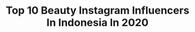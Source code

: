 ---
title: Top 10 Beauty Instagram Influencers In Indonesia In 2020
description: >-
  Find top beauty Instagram influencers in Indonesia in 2020. Most popular hashtags: #lfl #makeup #ootdhijabindo #ootdhijab.
platform: Instagram
hits: 2466
text_top: See the most popular Instagram influencers on inBeat.
text_bottom: Our platform has 2466 Instagram influencers like this in Indonesia for you to collaborate.
profiles:
  - username: "balqisalfilatifaahh_"
    fullname: >-
      Balqis Alfi Latifaah, S.Pd 🌺
    bio: >-
      • PP/Endorse by DM 🎉 ___ • Owner : @balqisboutique_ // @balqissoftlens_ // @testibalqissoftlens // @myquins.beauty // @saladkrimi_ //
    location: "Indonesia"
    followers: 8576
    engagement: 1363
    commentsToLikes: 0.118776
    id: ck8t3gb6335ou0j78obe62zro
    verified: false
    hashtags: "#ootdhijabindo, #malangkuliner, #cafemalang, #malanghits"
  - username: "karinporavne"
    fullname: >-
      MAKEUP & LASH FILLER 🤍
    bio: >-
      • Makeup artist | Bridal & beauty •Certified by @makeupbymario @belamakeuplada @ana.minic • Lash filler by @inlei_italy 📍Ljubljana, Slovenia
    location: "Indonesia"
    followers: 14913
    engagement: 1327
    commentsToLikes: 0.090320
    id: ck6tuqz0uhwdy0j71pn10zbsd
    verified: false
    hashtags: "#lashfiller, #ad, #muabykarin, #nudestix"
  - username: "cynthiadelav"
    fullname: >-
      C y n t h i a
    bio: >-
      👶🏻KIKIN💙 🙏🏻GODs GIRL 👑BEAUTY QUEEN🇲🇽 👠@vegamanagementmx 🌬@allogamx 💜@mercadodetodounpoco ☝🏻@missnuevoleon_org 📧cynthiadelavega@hotmail.es
    location: "Indonesia"
    followers: 263254
    engagement: 812
    commentsToLikes: 0.122303
    id: ck5qbggeglhyw0i11y2v7gr2r
    verified: true
    hashtags: "#enamorada, #1month, #nosedejaba, #teamo"
  - username: "elenacoffey777"
    fullname: >-
      Elena Coffey
    bio: >-
      Fashion | Beauty | Lifestyle | Travelling the World Non Stop✈️ My main account: @elenacoffey
    location: "Indonesia"
    followers: 28406
    engagement: 793
    commentsToLikes: 0.097526
    id: ck8t5rzc5b1ce0j78bh9g5vsq
    verified: false
    hashtags: "#beautifulbali, #thetraveltag, #journeyofgirls, #elenacoffey"
  - username: "irmafrz"
    fullname: >-
      Irma Farez
    bio: >-
      💄makeup artist x beauty vlogger Wa : 081703003833 (nia ) Email : irmafarez14@gmail.com MyYoutubechannel ⬇️⬇️⬇️
    location: "Indonesia"
    followers: 85084
    engagement: 711
    commentsToLikes: 0.050132
    id: ck5ce8jq9kjwx0i112dzmoy74
    verified: false
    hashtags: "#facepaint, #facepainting, #disney, #tiktokindonesia"
  - username: "istii0298"
    fullname: >-
      Ⓘⓢⓣⓘⓠⓞⓜⓐⓗ🍑||TANGERANG
    bio: >-
      بِسْــــــــــــــــــمِ اللهِ الرَّحْمَنِ الرَّحِيْمِ 🍑FASHION•FOOD•BEAUTY💦 💍ʷⁱᶠᵉ : @ahmdrizal15👰 📍CIKUPA TANGEƦANG ✏Part of : ADR 📩ENDORSE DLL,WA👇
    location: "Indonesia"
    followers: 19352
    engagement: 1041
    commentsToLikes: 0.120091
    id: ck9wh93hawtx20j785he705cp
    verified: false
    hashtags: "#onepaletteallmakeup, #dazzlemebeauty, #beautybeyondboundaries, #pondsindonesia"
  - username: "farnazjavdankherad"
    fullname: >-
      Farnaz
    bio: >-
      Farnaz businesswoman owner and founder of Fj @f.jcollection fashion | beauty | lifestyle maried mehran ghalamchi 📧farnaz.javdan@gmail.com
    location: "Indonesia"
    followers: 7648
    engagement: 1893
    commentsToLikes: 0.075238
    id: ck6u4x2da6a4m0j71adqdys8y
    verified: false
    hashtags: "#love, #bali, #birthday, #couplegoal"
  - username: "syahfrizaauliaa"
    fullname: >-
      Aulia Ahmad, S 👸
    bio: >-
      👸🏻Hi, Welcome to my page and enjoy it 🎓Psychology Student 💄Beauty Enthusiast 📍Jakarta Raya, ID 🇮🇩
    location: "Indonesia"
    followers: 9163
    engagement: 1937
    commentsToLikes: 0.067623
    id: ck9wp4x5g7tgx0j780enlgzgp
    verified: false
    hashtags: "#estetidermaonline, #makeup, #lfl, #makeuplooks"
  - username: "zelitaptr24"
    fullname: >-
      Ikke Zelita Putri💫
    bio: >-
      influencer|beauty|lifestyle|food|hijaber 𝗘𝗻𝗱𝗼𝗿𝘀𝗲 👇🏻 UNIVERSITAS RIAU’18🎓 #endorsebyzelita
    location: "Indonesia"
    followers: 12827
    engagement: 1128
    commentsToLikes: 0.186355
    id: ck9wh8ehrwqfy0j782jhdp4ri
    verified: false
    hashtags: "#pekanbaru, #endorsebyzelita, #skincare, #bersamalawancorona"
  - username: "annisahidayarahmahica"
    fullname: >-
      ᴀɴɴɪsᴀ ʜɪᴅᴀʏᴀ ʀᴀʜᴍᴀʜ
    bio: >-
      📍Pekanbaru BEAUTY | HIJAB TRAVELLER | LIFESTYLE | OOTD 📩ENDORSEMENT DM 💌 📒Science of Communication '17
    location: "Indonesia"
    followers: 16093
    engagement: 2119
    commentsToLikes: 0.057784
    id: ck9wd1jaydnew0j78h04eyw4x
    verified: false
    hashtags: "#lengkaplezatnya, #cuntukcucitangan, #lifebuoyid, #jumatberkah"
---